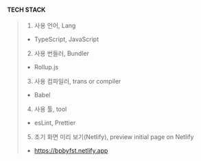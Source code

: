 #### TECH STACK 
> 
> 1. 사용 언어, Lang
> - TypeScript, JavaScript
> 2. 사용 번들러, Bundler
> - Rollup.js
> 3. 사용 컴파일러, trans or compiler
> - Babel
> 4. 사용 툴, tool 
> - esLint, Prettier
> 5. 초기 화면 미리 보기(Netlify), preview initial page on Netlify
> - https://bpbyfst.netlify.app
